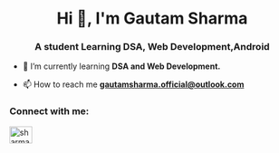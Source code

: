 <h1 align="center">Hi 👋, I'm Gautam Sharma</h1>
<h3 align="center">A student Learning DSA, Web Development,Android</h3>

- 🌱 I’m currently learning **DSA and Web Development.**

- 📫 How to reach me **gautamsharma.official@outlook.com**

<h3 align="left">Connect with me:</h3>
<p align="left">
<a href="https://linkedin.com/in/sharma-g" target="blank"><img align="center" src="https://raw.githubusercontent.com/rahuldkjain/github-profile-readme-generator/master/src/images/icons/Social/linked-in-alt.svg" alt="sharma-g" height="30" width="40" /></a>
</p>
